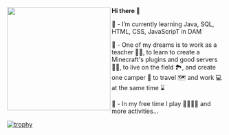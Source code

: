 <img align="left" height="240" src="https://static.wikia.nocookie.net/jimmyneutron/images/5/57/Jimmy_Neutron.png/revision/latest?cb=20180219044703">
<strong>Hi there 👋</strong>

📒 - I’m currently learning Java, SQL, HTML, CSS, JavaScripT in DAM

💭 - One of my dreams is to work as a teacher 👨‍🏫, to learn to create a Minecraft's plugins and good servers 👨‍💻, to live on the field 🏞️, and create one camper 🚗  to travel 🗺️ and work 💻 at the same time ⌛

🎯 - In my free time I play 🏊‍♂️🚴🏃 and more activities...


[![trophy](https://github-profile-trophy.vercel.app/?username=MiguelDAD&title=Joined2020,Commits,Followers,Repositories)](https://github.com/ryo-ma/github-profile-trophy)

<!--
**MiguelDAD/MiguelDAD** is a ✨ _special_ ✨ repository because its `README.md` (this file) appears on your GitHub profile.

Here are some ideas to get you started:

- 🔭 I’m currently working on ...
- 🌱 I’m currently learning ...
- 👯 I’m looking to collaborate on ...
- 🤔 I’m looking for help with ...
- 💬 Ask me about ...
- 📫 How to reach me: ...
- 😄 Pronouns: ...
- ⚡ Fun fact: ...
-->
